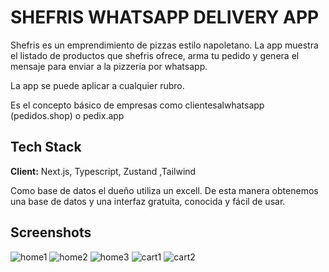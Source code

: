 # SHEFRIS WHATSAPP DELIVERY APP

Shefris es un emprendimiento de pizzas estilo napoletano. La app muestra el listado de productos que shefris ofrece, arma tu pedido y genera el mensaje para enviar a la pizzería por whatsapp.

La app se puede aplicar a cualquier rubro.

Es el concepto básico de empresas como clientesalwhatsapp (pedidos.shop) o pedix.app

## Tech Stack

**Client:** Next.js, Typescript, Zustand ,Tailwind

Como base de datos el dueño utiliza un excell. De esta manera obtenemos una base de datos y una interfaz gratuita, conocida y fácil de usar.

## Screenshots

<img src="./imgs/home1" alt="home1" />
<img src="./imgs/home2" alt="home2" />
<img src="./imgs/home3" alt="home3" />
<img src="./imgs/cart1" alt="cart1" />
<img src="./imgs/cart2" alt="cart2" />
